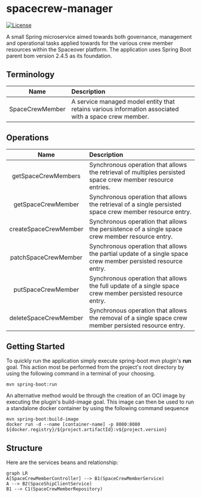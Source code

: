 # spacecrew-manager
[![License](https://img.shields.io/github/license/cf-training-springboot-2019/spacecrew-manager)](https://github.com/cf-training-springboot-2019/y/blob/master/LICENSE)

A small Spring microservice aimed towards both governance, management and operational tasks applied towards for the various crew member resources within the Spaceover platform.
The application uses Spring Boot parent bom version 2.4.5 as its foundation.

## Terminology
| Name | Description |
|:----------:|:-------------|
| SpaceCrewMember | A service managed model entity that retains various information associated with a space crew member. |


## Operations
| Name | Description |
|:----------:|:-------------|
| getSpaceCrewMembers | Synchronous operation that allows the retrieval of multiples persisted space crew member resource entries. |
| getSpaceCrewMember |  Synchronous operation that allows the retrieval of a single persisted space crew member resource entry. |
| createSpaceCrewMember |  Synchronous operation that allows the persistence of a single space crew member resource entry. |
| patchSpaceCrewMember| Synchronous operation that allows the partial update of a single space crew member persisted resource entry. |
| putSpaceCrewMember| Synchronous operation that allows the full update of a single space crew member persisted resource entry. |
| deleteSpaceCrewMember | Synchronous operation that allows the removal of a single space crew member persisted resource entry. |

## Getting Started

To quickly run the application simply execute spring-boot mvn plugin's **run** goal. This action most be performed from the project's root directory by using the following command in a terminal of your choosing.
```
mvn spring-boot:run
```

An alternative method would be through the creation of an OCI image by executing the plugin's build-image goal.
This image can then be used to run a standalone docker container by using the following command sequence
```
mvn spring-boot:build-image
docker run -d --name [container-name] -p 8080:8080 ${docker.registry}/${project.artifactId}:v${project.version}
```

## Structure
Here are the services beans and relationship:

```mermaid
graph LR
A[SpaceCrewMemberController] --> B1(SpaceCrewMemberService)
A --> B2(SpaceShipClientService)
B1 --> C1(SpaceCrewMemberRepository)
```
